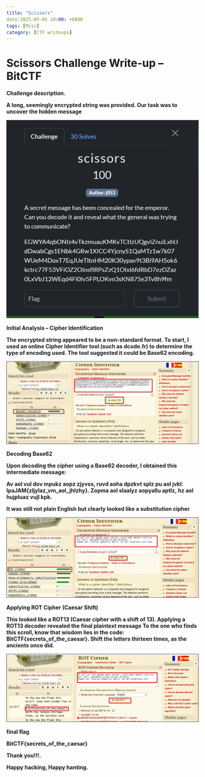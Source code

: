 ```yaml
---
title: "Scissors"
date:2025-05-05 10:00: +0800
tags: [Misc]
category: [CTF writeups]
---
```


# Scissors Challenge Write-up – BitCTF

<b>Challenge description.<b>

A long, seemingly encrypted string was provided. Our task was to uncover the hidden message   

![challenge description](/assets/images/scissors_description.png)    

<b>Initial Analysis – Cipher Identification<b>     

The encrypted string appeared to be a non-standard format. To start, I used an online Cipher Identifier tool (such as dcode.fr) to determine the type of encoding used. The tool suggested it could be Base62 encoding.   

![challenge description](/assets/images/identifying_the_cipher.png) 

<b>Decoding Base62<b>   

Upon decoding the cipher using a Base62 decoder, I obtained this intermediate message:    

Av aol vul dov mpukz aopz zjyvss, ruvd aoha dpzkvt splz pu aol jvkl: IpaJAM{zljylaz_vm_aol_jhlzhy}.
Zopma aol slaalyz aopyallu aptlz, hz aol hujpluaz vujl kpk.

It was still not plain English but clearly looked like a substitution cipher

![challenge description](/assets/images/identifying_cipher_2_rot_cipher.png)     

<b>Applying ROT Cipher (Caesar Shift)<b>     

This looked like a ROT13 (Caesar cipher with a shift of 13). Applying a ROT13 decoder revealed the final plaintext message 
To the one who finds this scroll, know that wisdom lies in the code: BitCTF{secrets_of_the_caesar}.
Shift the letters thirteen times, as the ancients once did.

![challenge description](/assets/images/finding_the_flag.png)    

 <b>final flag<b>      

 BitCTF{secrets_of_the_caesar} 

Thank you!!!.      

 Happy hacking, Happy hanting.
